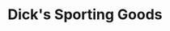 ---
title: "Dick's Sporting Goods"
url: /phoenix/dicks-sporting-goods-east-mayo-boulevard/
shop: sports
---